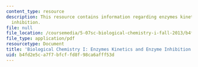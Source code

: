 ```yaml
---
content_type: resource
description: This resource contains information regarding enzymes kinetics and enzyme
  inhibition.
file: null
file_location: /coursemedia/5-07sc-biological-chemistry-i-fall-2013/b4fd2e5ca7f7bfcffd8f98ca6afff53d_MIT5_07SCF13_Lec7_8.pdf
file_type: application/pdf
resourcetype: Document
title: 'Biological Chemistry I: Enzymes Kinetics and Enzyme Inhibition'
uid: b4fd2e5c-a7f7-bfcf-fd8f-98ca6afff53d
---
```

